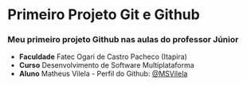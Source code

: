 # Primeiro Projeto Git e Github
### Meu primeiro projeto Github nas aulas do professor Júnior

- **Faculdade** Fatec Ogari de Castro Pacheco (Itapira)
- **Curso** Desenvolvimento de Software Multiplataforma
- **Aluno** Matheus Vilela - Perfil do Github: [@MSVilela](https://github.com/MSVilela)
